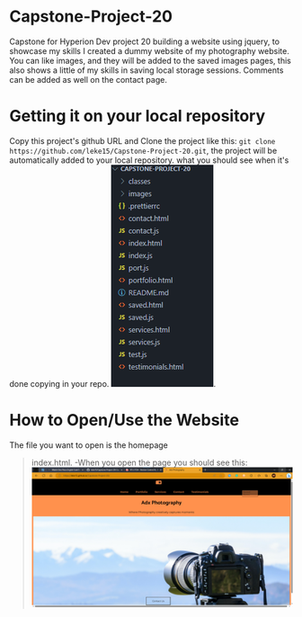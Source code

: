 # Capstone-Project-20
Capstone for Hyperion Dev project 20 building a website using jquery, to showcase my skills I created a dummy website of my photography website. You can like images, and they will be added to the saved images pages, this also shows a little of my skills in saving local storage sessions. Comments can be added as well on the contact page.

# Getting it on your local repository
Copy this project's github URL and Clone the project like this:
`git clone https://github.com/leke15/Capstone-Project-20.git`, the project will be automatically added to your local repository.
what you should see when it's done copying in your repo.
![Screenshot of repo folders](/images/Screenshot.png).

# How to Open/Use the Website
The file you want to open is the homepage
> index.html.
-When you open the page you should see this:
![Screenshot of Capstone 20](images/Publish_Website.png)
